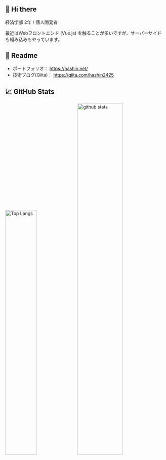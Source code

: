 ## 🌱 Hi there

経済学部 2年 / 個人開発者

最近はWebフロントエンド (Vue.js) を触ることが多いですが、サーバーサイドも組み込みもやっています。

## 👀 Readme

- ポートフォリオ： https://hashin.net/
- 技術ブログ(Qiita)： https://qiita.com/hashin2425

## 📈 GitHub Stats

<p align="left">
  <img alt="Top Langs" width="44.5%" src="https://github-readme-stats-vercel-wea9.vercel.app/api/top-langs/?username=hashin2425&layout=compact&show_icons=true&hide=jupyter%20notebook" />
  <img alt="github stats" width="53.3%" src="https://github-readme-stats-vercel-wea9.vercel.app/api?username=hashin2425&show_icons=ture&count_private=true" />
</p>
